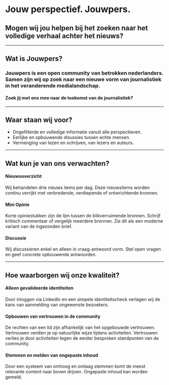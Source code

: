 # Jouw perspectief. Jouwpers.
## Mogen wij jou helpen bij het zoeken naar het volledige verhaal achter het nieuws?
---
## Wat is Jouwpers?
### Jouwpers is een open community van betrokken nederlanders. Samen zijn wij op zoek naar een nieuwe vorm van journalistiek in het veranderende medialandschap. 

#### Zoek jij met ons mee naar de toekomst van de journalistiek?
---
## Waar staan wij voor?
* Ongefilterde en volledige informatie vanuit alle perspectieven.
* Eerlijke en opbouwende disussies tussen echte mensen.
* Vermenging van lezen en schrijven, van lezers en auteurs. 
---
## Wat kun je van ons verwachten?
#### Nieuwsoverzicht
Wij behandelen drie nieuws items per dag. Deze nieuwsitems worden continu verrijkt met verbredende, verdiepende of ontwrichtende bronnen.

#### Mini Opinie
Korte opiniestukken zijn de lijm tussen de blikverruimende bronnen. Schrijf kritisch commentaar of vergelijk meerdere bronnen. Zie dit als een moderne variant van de ingezonden brief.

#### Discussie
Wij discussieren enkel en alleen in vraag-antwoord vorm. Stel open vragen en geef concrete opbouwende antwoorden.

--- 
## Hoe waarborgen wij onze kwaliteit?

#### Alleen gevalideerde identiteiten
Door inloggen via LinkedIn en een simpele identiteitscheck verlagen wij de kans van aanmelding van ongewenste bezoekers. 

#### Opbouwen van vertrouwen in de community
De rechten van een lid zijn afhankelijk van het opgebouwde vertrouwen. Vertrouwen verdien je op natuurlijke wijze tijdens activiteiten. Vertrouwen verlies je door activiteiten tegen de eerder besproken standpunten van de community.

#### Stemmen en melden van ongepaste inhoud
Door een systeem van omhoog en omlaag stemmen komt de meest relevante content naar boven drijven. Ongepaste inhoud kan worden gemeld.
